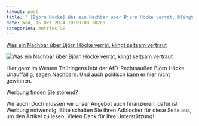 ```yaml
---
layout: post
title: " [Björn Höcke] Was ein Nachbar über Björn Höcke verrät, klingt seltsam vertraut"
date: Wed, 16 Oct 2024 10:00:00 +0200
categories: entries DE
---
```

[Was ein Nachbar über Björn Höcke verrät, klingt seltsam vertraut](https://www.morgenpost.de/politik/article407438116/was-ein-nachbar-ueber-bjoern-hoecke-verraet-klingt-seltsam-vertraut.html)

![Was ein Nachbar über Björn Höcke verrät, klingt seltsam vertraut](https://img.sparknews.funkemedien.de/407449345/407449345_1729075047_v16_9_1600.jpeg)

Hier ganz im Westen Thüringens lebt der AfD-Rechtsaußen Björn Höcke. Unauffällig, sagen Nachbarn. Und auch politisch kann er hier nicht gewinnen.

Werbung finden Sie störend?

Wir auch! Doch müssen wir unser Angebot auch finanzieren, dafür ist Werbung notwendig. Bitte schalten Sie Ihren Adblocker für diese Seite aus, um den Artikel zu lesen. Vielen Dank für Ihre Unterstützung!

